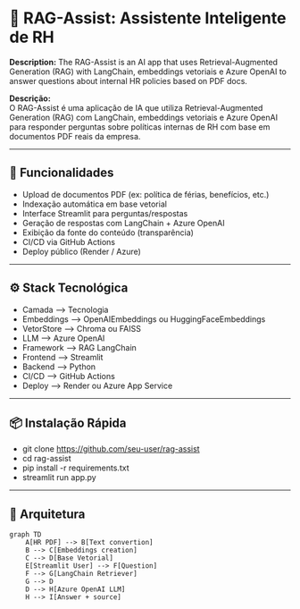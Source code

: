 # 🧠 RAG-Assist: Assistente Inteligente de RH
**Description:**
The RAG-Assist is an AI app that uses Retrieval-Augmented Generation (RAG) with LangChain, embeddings vetoriais e Azure OpenAI to answer questions about  internal HR policies based on PDF docs. 

**Descrição:**  
O RAG-Assist é uma aplicação de IA que utiliza Retrieval-Augmented Generation (RAG) com LangChain, embeddings vetoriais e Azure OpenAI para responder perguntas sobre políticas internas de RH com base em documentos PDF reais da empresa.

---

## 🚀 Funcionalidades

- Upload de documentos PDF (ex: política de férias, benefícios, etc.)
- Indexação automática em base vetorial
- Interface Streamlit para perguntas/respostas
- Geração de respostas com LangChain + Azure OpenAI
- Exibição da fonte do conteúdo (transparência)
- CI/CD via GitHub Actions
- Deploy público (Render / Azure)

---

## ⚙️ Stack Tecnológica
- Camada --> Tecnologia
- Embeddings --> OpenAIEmbeddings ou HuggingFaceEmbeddings
- VetorStore --> Chroma ou FAISS
- LLM --> Azure OpenAI
- Framework --> RAG	LangChain
- Frontend --> Streamlit
- Backend --> Python
- CI/CD -->	GitHub Actions
- Deploy --> Render ou Azure App Service

---

## 📦 Instalação Rápida
- git clone https://github.com/seu-user/rag-assist
- cd rag-assist
- pip install -r requirements.txt
- streamlit run app.py

---

## 🧱 Arquitetura

```mermaid
graph TD
    A[HR PDF] --> B[Text convertion]
    B --> C[Embeddings creation]
    C --> D[Base Vetorial]
    E[Streamlit User] --> F[Question]
    F --> G[LangChain Retriever]
    G --> D
    D --> H[Azure OpenAI LLM]
    H --> I[Answer + source]


